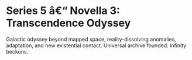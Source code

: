 ﻿# Series 5 â€“ Novella 3: Transcendence Odyssey

Galactic odyssey beyond mapped space, reality-dissolving anomalies, adaptation, and new existential contact. Universal archive founded. Infinity beckons.